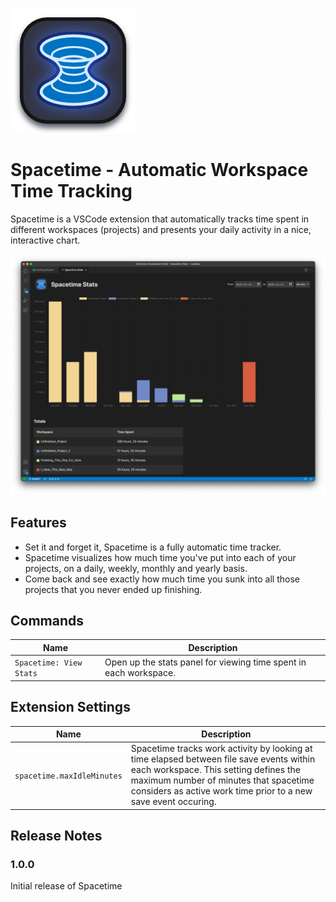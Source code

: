 ![Spacetime Logo](https://raw.githubusercontent.com/JoelBesada/spacetime/master/assets/Logo.png)
# Spacetime - Automatic Workspace Time Tracking
Spacetime is a VSCode extension that automatically tracks time spent in different workspaces (projects) and presents your daily activity in a nice, interactive chart. 

![Spacetime Screenshot](https://raw.githubusercontent.com/JoelBesada/spacetime/master/assets/Screenshot.png)

## Features

- Set it and forget it, Spacetime is a fully automatic time tracker. 
- Spacetime visualizes how much time you've put into each of your projects, on a daily, weekly, monthly and yearly basis. 
- Come back and see exactly how much time you sunk into all those projects that you never ended up finishing. 

## Commands
| Name | Description |
| ---- | ----------- |
| `Spacetime: View Stats` | Open up the stats panel for viewing time spent in each workspace. |


## Extension Settings
| Name | Description |
| ---- | ----------- |
| `spacetime.maxIdleMinutes` | Spacetime tracks work activity by looking at time elapsed between file save events within each workspace. This setting defines the maximum number of minutes that spacetime considers as active work time prior to a new save event occuring.|


## Release Notes

### 1.0.0

Initial release of Spacetime
